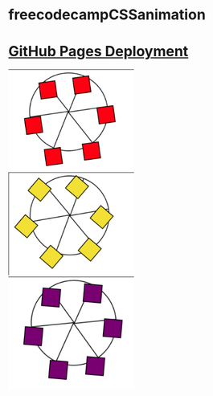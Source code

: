 # freecodecampCSSanimation

# [GitHub Pages Deployment](https://mariariosnavarro.github.io/freecodecampCSSanimation/)

<div><img src="readme1.png" width="250px"></div>
<div><img src="readme2.png" width="250px"></div>
<div><img src="readme3.png" width="250px"></div>
